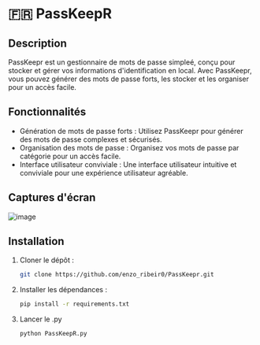 # :fr: PassKeepR

## Description

PassKeepr est un gestionnaire de mots de passe simpleé, conçu pour stocker et gérer vos informations d'identification en local. Avec PassKeepr, vous pouvez générer des mots de passe forts, les stocker et les organiser pour un accès facile.

## Fonctionnalités

- Génération de mots de passe forts : Utilisez PassKeepr pour générer des mots de passe complexes et sécurisés.
- Organisation des mots de passe : Organisez vos mots de passe par catégorie pour un accès facile.
- Interface utilisateur conviviale : Une interface utilisateur intuitive et conviviale pour une expérience utilisateur agréable.

## Captures d'écran

![image](https://github.com/enzo-ribeiro/PassKeepR/assets/101875288/31a38426-c97f-414b-baeb-1df0f61ebe28)


## Installation

1. Cloner le dépôt :
   ```bash
   git clone https://github.com/enzo_ribeir0/PassKeepr.git
   ```
   
2. Installer les dépendances :
   ```bash
   pip install -r requirements.txt
   ```

3. Lancer le .py
   ```bash
   python PassKeepR.py
   ```
